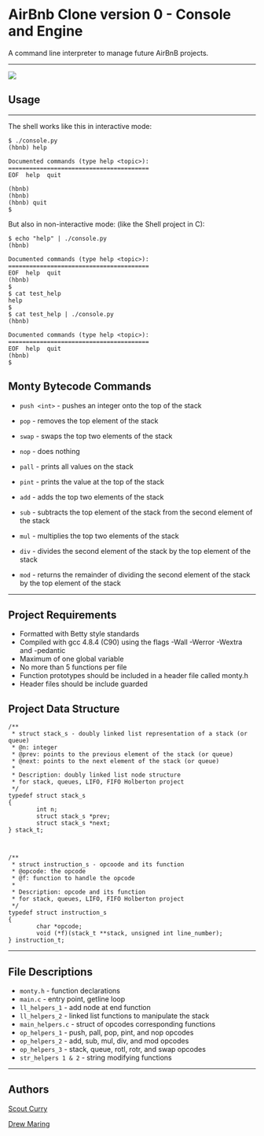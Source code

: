 # AirBnb Clone version 0 - Console and Engine
A command line interpreter to manage future AirBnB projects.
______________________________________________________________________________

![](https://holbertonintranet.s3.amazonaws.com/uploads/medias/2018/6/815046647d23428a14ca.png?X-Amz-Algorithm=AWS4-HMAC-SHA256&X-Amz-Credential=AKIARDDGGGOUXW7JF5MT%2F20190705%2Fus-east-1%2Fs3%2Faws4_request&X-Amz-Date=20190705T034345Z&X-Amz-Expires=86400&X-Amz-SignedHeaders=host&X-Amz-Signature=0b86af63f24ff8d54946729c88d9012383d832b8f85e307a74115a6312624ec3)

## Usage
______________________________________________________________________________
The shell works like this in interactive mode:
```
$ ./console.py
(hbnb) help

Documented commands (type help <topic>):
========================================
EOF  help  quit

(hbnb) 
(hbnb) 
(hbnb) quit
$
```
But also in non-interactive mode: (like the Shell project in C):
```
$ echo "help" | ./console.py
(hbnb)

Documented commands (type help <topic>):
========================================
EOF  help  quit
(hbnb) 
$
$ cat test_help
help
$
$ cat test_help | ./console.py
(hbnb)

Documented commands (type help <topic>):
========================================
EOF  help  quit
(hbnb) 
$
```

## Monty Bytecode Commands

- ```push <int>``` - pushes an integer onto the top of the stack

- `pop` - removes the top element of the stack

- `swap` - swaps the top two elements of the stack

- `nop` - does nothing

- `pall` - prints all values on the stack

- `pint` - prints the value at the top of the stack

- `add` - adds the top two elements of the stack

- `sub` - subtracts the top element of the stack from the second element of the stack

- `mul` - multiplies the top two elements of the stack

- `div` - divides the second element of the stack by the top element of the stack

- `mod` - returns the remainder of dividing the second element of the stack by the top element of the stack

_________________________________________________________________________________________________________

## Project Requirements

- Formatted with Betty style standards
- Compiled with gcc 4.8.4 (C90) using the flags -Wall -Werror -Wextra and -pedantic
- Maximum of one global variable
- No more than 5 functions per file
- Function prototypes should be included in a header file called monty.h
- Header files should be include guarded

## Project Data Structure
```
/**
 * struct stack_s - doubly linked list representation of a stack (or queue)
 * @n: integer
 * @prev: points to the previous element of the stack (or queue)
 * @next: points to the next element of the stack (or queue)
 *
 * Description: doubly linked list node structure
 * for stack, queues, LIFO, FIFO Holberton project
 */
typedef struct stack_s
{
        int n;
        struct stack_s *prev;
        struct stack_s *next;
} stack_t;



/**
 * struct instruction_s - opcoode and its function
 * @opcode: the opcode
 * @f: function to handle the opcode
 *
 * Description: opcode and its function
 * for stack, queues, LIFO, FIFO Holberton project
 */
typedef struct instruction_s
{
        char *opcode;
        void (*f)(stack_t **stack, unsigned int line_number);
} instruction_t;
```
_______________________________________________________________________________

## File Descriptions
- `monty.h` - function declarations
- `main.c` - entry point, getline loop
- `ll_helpers_1` - add node at end function
- `ll_helpers_2` - linked list functions to manipulate the stack
- `main_helpers.c` - struct of opcodes corresponding functions
- `op_helpers_1` - push, pall, pop, pint, and nop opcodes
- `op_helpers_2` - add, sub, mul, div, and mod opcodes
- `op_helpers_3` - stack, queue, rotl, rotr, and swap opcodes
- `str_helpers 1 & 2` - string modifying functions

________________________________________________________________________________

## Authors

[Scout Curry](https://github.com/scurry222)

[Drew Maring](https://github.com/dmaring)
